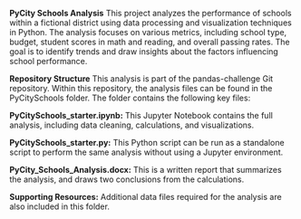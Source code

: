 **PyCity Schools Analysis**
This project analyzes the performance of schools within a fictional district using data processing and visualization techniques in Python. The analysis focuses on various metrics, including school type, budget, student scores in math and reading, and overall passing rates. The goal is to identify trends and draw insights about the factors influencing school performance.

**Repository Structure**
This analysis is part of the pandas-challenge Git repository. Within this repository, the analysis files can be found in the PyCitySchools folder. The folder contains the following key files:

**PyCitySchools_starter.ipynb:** This Jupyter Notebook contains the full analysis, including data cleaning, calculations, and visualizations.

**PyCitySchools_starter.py:** This Python script can be run as a standalone script to perform the same analysis without using a Jupyter environment.

**PyCity_Schools_Analysis.docx:** This is a written report that summarizes the analysis, and draws two conclusions from the calculations.

**Supporting Resources:** Additional data files required for the analysis are also included in this folder. 
